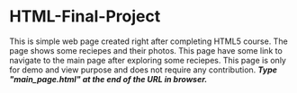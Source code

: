 # HTML-Final-Project
This is simple web page created right after completing HTML5 course.
The page shows some reciepes and their photos.
This page have some link to navigate to the main page after exploring some reciepes.
This page is only for demo and view purpose and does not require any contribution.
***Type "main_page.html" at the end of the URL in browser.***
